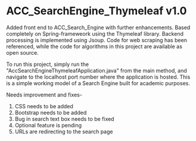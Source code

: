# ACC_SearchEngine_Thymeleaf v1.0

Added front end to ACC_Search_Engine with further enhancements.
Based completely on Spring-frameweork using the Thymeleaf library.
Backend processing is implemented using Jsoup.
Code for web scraping has been referenced, while the code for algorithms in this project are available as open source.

To run this project, simply run the "AccSearchEngineThymeleafApplication.java" from the main method,
and navigate to the localhost port number where the application is hosted. This is a simple working model of a Search Engine
built for academic purposes.

Needs improvement and fixes-
1) CSS needs to be added
2) Bootstrap needs to be added
3) Bug in search text box needs to be fixed
4) Optional feature is pending
5) URLs are redirecting to the search page
